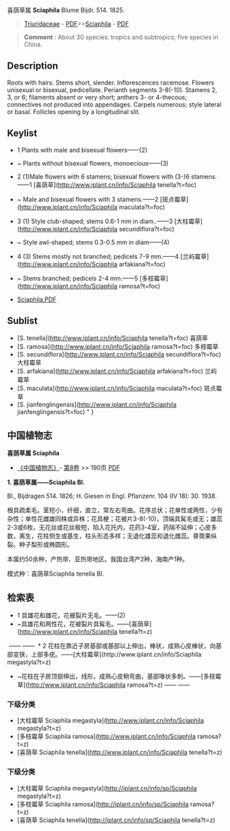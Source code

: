 喜荫草属 **Sciaphila** Blume Bijdr. 514. 1825.

> [Triuridaceae](http://www.iplant.cn/info/Triuridaceae?t=foc) - [PDF](http://www.iplant.cn/foc/pdf/Triuridaceae.pdf)>>[Sciaphila](http://www.iplant.cn/info/Sciaphila?t=foc) - [PDF](http://www.iplant.cn/foc/pdf/Sciaphila.pdf)

> **Comment** : 
> About 30 species: tropics and subtropics; five species in China.

## Description

Roots with hairs. Stems short, slender. Inflorescences racemose. Flowers unisexual or bisexual, pedicellate. Perianth segments 3-8(-10). Stamens 2, 3, or 6; filaments absent or very short; anthers 3- or 4-thecous; connectives not produced into appendages. Carpels numerous; style lateral or basal. Follicles opening by a longitudinal slit.

## Keylist

* 1 Plants with male and bisexual flowers——(2)
* ~ Plants without bisexual flowers, monoecious——(3)

* 2 (1)Male flowers with 6 stamens; bisexual flowers with (3-)6 stamens.——1 [喜荫草](http://www.iplant.cn/info/Sciaphila tenella?t=foc)
* ~ Male and bisexual flowers with 3 stamens.——2 [斑点霉草](http://www.iplant.cn/info/Sciaphila maculata?t=foc)

* 3 (1) Style club-shaped; stems 0.6-1 mm in diam..——3 [大柱霉草](http://www.iplant.cn/info/Sciaphila secundiflora?t=foc)
* ~ Style awl-shaped; stems 0.3-0.5 mm in diam——(4)

* 4 (3) Stems mostly not branched; pedicels 7-9 mm.——4 [兰屿霉草](http://www.iplant.cn/info/Sciaphila arfakiana?t=foc)
* ~ Stems branched; pedicels 2-4 mm.——5 [多枝霉草](http://www.iplant.cn/info/Sciaphila ramosa?t=foc)

* [Sciaphila.PDF](http://www.iplant.cn/foc/pdf/Sciaphila.pdf)

## Sublist

* [S.  tenella](http://www.iplant.cn/info/Sciaphila tenella?t=foc)
 喜荫草
* [S.  ramosa](http://www.iplant.cn/info/Sciaphila ramosa?t=foc)
 多枝霉草
* [S.  secundiflora](http://www.iplant.cn/info/Sciaphila secundiflora?t=foc)
 大柱霉草
* [S.  arfakiana](http://www.iplant.cn/info/Sciaphila arfakiana?t=foc)
 兰屿霉草
* [S.  maculata](http://www.iplant.cn/info/Sciaphila maculata?t=foc)
 斑点霉草
* [S.  jianfenglingensis](http://www.iplant.cn/info/Sciaphila jianfenglingensis?t=foc)  "
}
## 中国植物志

**喜荫草属 Sciaphila**

* [《中国植物志》](http://www.iplant.cn/frps)- [第8卷](http://www.iplant.cn/frps/vol/8) >> 190页 [PDF](http://www.iplant.cn/frps/pdf/8/190y.pdf)

**1. 喜荫草属——Sciaphila Bl.**

Bl., Bijdragen 514. 1826; H. Giesen in Engl. Pflanzenr. 104 (IV 18): 30. 1938.

根具疏柔毛。茎短小，纤细，直立，常左右弯曲。花序总状；花单性或两性，少有杂性；单性花雌雄同株或异株；花具梗；花被片3-8(-10)，顶端具髯毛或无；雄蕊2-3或6枚，无花丝或花丝极短，陷入花托内，花药3-4室，药隔不延伸；心皮多数，离生，花柱侧生或基生，柱头形态多样；无退化雄蕊和退化雌蕊。蓇葖果纵裂。种子梨形或椭圆形。

本属约50余种，产热带、亚热带地区。我国台湾产2种，海南产1种。

模式种：喜荫草Sciaphila tenella Bl.

## 检索表

* 1 具雄花和雌花，花被裂片无毛。——(2)
* ~具雄花和两性花，花被裂片具髯毛。——[喜荫草](http://www.iplant.cn/info/Sciaphila tenella?t=z)
</td></tr><tr><td>&nbsp;——&nbsp;——&nbsp;</td></tr>
* 2 花柱在靠近子房基部或基部以上伸出，棒状，成熟心皮棒状，向基部变狭，上部多疣。——[大柱霉草](http://www.iplant.cn/info/Sciaphila megastyla?t=z)

* ~花柱在子房顶部伸出，线形，成熟心皮稍弯曲，基部喙状多刺。——[多枝霉草](http://www.iplant.cn/info/Sciaphila ramosa?t=z)</td></tr><tr><td>&nbsp;——&nbsp;——&nbsp;</td></tr>
### 下级分类
* [大柱霉草  Sciaphila megastyla](http://www.iplant.cn/info/Sciaphila megastyla?t=z)
* [多枝霉草  Sciaphila ramosa](http://www.iplant.cn/info/Sciaphila ramosa?t=z)
* [喜荫草  Sciaphila tenella](http://www.iplant.cn/info/Sciaphila tenella?t=z)

### 下级分类
* [大柱霉草  Sciaphila megastyla](http://iplant.cn/info/sp/Sciaphila megastyla?t=z)
* [多枝霉草  Sciaphila ramosa](http://iplant.cn/info/sp/Sciaphila ramosa?t=z)
* [喜荫草  Sciaphila tenella](http://iplant.cn/info/sp/Sciaphila tenella?t=z)
